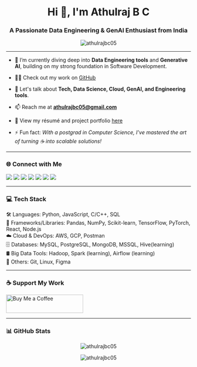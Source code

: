<h1 align="center">Hi 👋, I'm Athulraj B C</h1>
<h3 align="center">A Passionate Data Engineering & GenAI Enthusiast from India</h3>

<p align="center">
  <img src="https://komarev.com/ghpvc/?username=athulrajbc05&label=Profile%20views&color=0e75b6&style=flat" alt="athulrajbc05" />
</p>

---

- 🌱 I’m currently diving deep into **Data Engineering tools** and **Generative AI**, building on my strong foundation in Software Development.

- 👨‍💻 Check out my work on [GitHub](https://github.com/Athulrajbc05)

- 💬 Let's talk about **Tech, Data Science, Cloud, GenAI, and Engineering tools**.

- 📫 Reach me at **athulrajbc05@gmail.com**

- 📄 View my résumé and project portfolio [here](https://drive.google.com/drive/u/0/folders/1GixCqezJpqZmjd8u24pSv3MNzUB42yhi)

- ⚡ Fun fact: *With a postgrad in Computer Science, I’ve mastered the art of turning ☕ into scalable solutions!*

---

<h3 align="left">🌐 Connect with Me</h3>
<p align="left">
  <a href="https://twitter.com/athulrajbc05" target="_blank"><img src="https://img.shields.io/badge/Twitter-%231DA1F2.svg?style=for-the-badge&logo=twitter&logoColor=white" /></a>
  <a href="https://linkedin.com/in/athulrajbc" target="_blank"><img src="https://img.shields.io/badge/LinkedIn-%230077B5.svg?style=for-the-badge&logo=linkedin&logoColor=white" /></a>
  <a href="https://stackoverflow.com/users/athulraj-b-c" target="_blank"><img src="https://img.shields.io/badge/StackOverflow-FE7A16?style=for-the-badge&logo=stack-overflow&logoColor=white" /></a>
  <a href="https://medium.com/@athulrajbc05" target="_blank"><img src="https://img.shields.io/badge/Medium-000000?style=for-the-badge&logo=medium&logoColor=white" /></a>
  <a href="https://www.hackerrank.com/@athulrajbc05" target="_blank"><img src="https://img.shields.io/badge/Hackerrank-2EC866?style=for-the-badge&logo=hackerrank&logoColor=white" /></a>
  <a href="https://www.leetcode.com/athulrajbc" target="_blank"><img src="https://img.shields.io/badge/LeetCode-FFA116?style=for-the-badge&logo=leetcode&logoColor=black" /></a>
  <a href="https://www.codechef.com/users/athulrajbc05" target="_blank"><img src="https://img.shields.io/badge/Codechef-5B4638?style=for-the-badge&logo=codechef&logoColor=white" /></a>
</p>

---

<h3 align="left">💻 Tech Stack</h3>
<p>
  🛠️ Languages: Python, JavaScript, C/C++, SQL <br>
  🧱 Frameworks/Libraries: Pandas, NumPy, Scikit-learn, TensorFlow, PyTorch, React, Node.js <br>
  ☁️ Cloud & DevOps: AWS, GCP, Postman <br>
  🗄️ Databases: MySQL, PostgreSQL, MongoDB, MSSQL, Hive(learning) <br>
  🛢️ Big Data Tools: Hadoop, Spark (learning), Airflow (learning) <br>
  🧰 Others: Git, Linux, Figma
</p>

---

<h3 align="left">☕ Support My Work</h3>
<p>
  <a href="https://www.buymeacoffee.com/athulrajbc"><img src="https://cdn.buymeacoffee.com/buttons/v2/default-yellow.png" height="50" width="210" alt="Buy Me a Coffee" /></a>
</p>

---

<h3 align="left">📊 GitHub Stats</h3>
<p align="center">
  <img src="https://github-readme-stats.vercel.app/api?username=athulrajbc05&show_icons=true&locale=en" alt="athulrajbc05" />
</p>

<p align="center">
  <img src="https://github-readme-streak-stats.herokuapp.com/?user=athulrajbc05" alt="athulrajbc05" />
</p>
